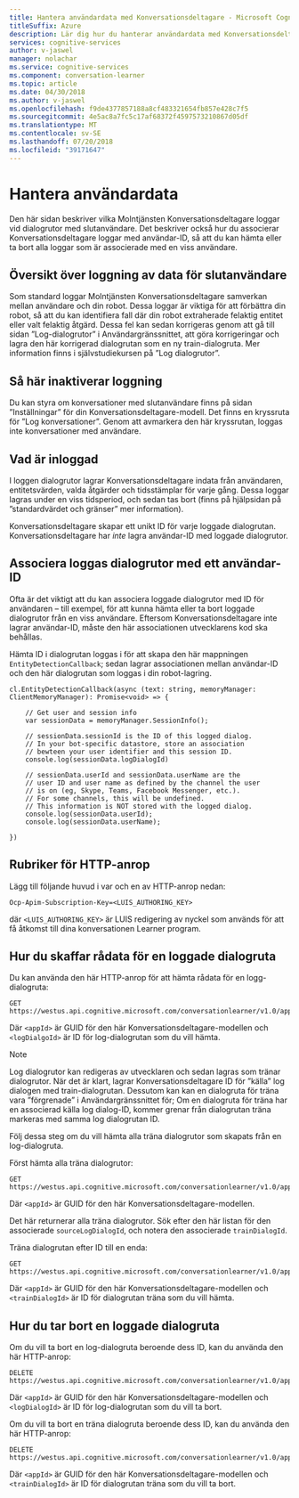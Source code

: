 ```yaml
---
title: Hantera användardata med Konversationsdeltagare - Microsoft Cognitive Services | Microsoft Docs
titleSuffix: Azure
description: Lär dig hur du hanterar användardata med Konversationsdeltagare.
services: cognitive-services
author: v-jaswel
manager: nolachar
ms.service: cognitive-services
ms.component: conversation-learner
ms.topic: article
ms.date: 04/30/2018
ms.author: v-jaswel
ms.openlocfilehash: f9de4377857188a8cf483321654fb857e428c7f5
ms.sourcegitcommit: 4e5ac8a7fc5c17af68372f4597573210867d05df
ms.translationtype: MT
ms.contentlocale: sv-SE
ms.lasthandoff: 07/20/2018
ms.locfileid: "39171647"
---
```

# <a name="managing-user-data"></a>Hantera användardata

Den här sidan beskriver vilka Molntjänsten Konversationsdeltagare loggar vid dialogrutor med slutanvändare.  Det beskriver också hur du associerar Konversationsdeltagare loggar med användar-ID, så att du kan hämta eller ta bort alla loggar som är associerade med en viss användare.

## <a name="overview-of-end-user-data-logging"></a>Översikt över loggning av data för slutanvändare

Som standard loggar Molntjänsten Konversationsdeltagare samverkan mellan användare och din robot.  Dessa loggar är viktiga för att förbättra din robot, så att du kan identifiera fall där din robot extraherade felaktig entitet eller valt felaktig åtgärd.  Dessa fel kan sedan korrigeras genom att gå till sidan ”Log-dialogrutor” i Användargränssnittet, att göra korrigeringar och lagra den här korrigerad dialogrutan som en ny train-dialogruta. Mer information finns i självstudiekursen på ”Log dialogrutor”.

## <a name="how-to-disable-logging"></a>Så här inaktiverar loggning

Du kan styra om konversationer med slutanvändare finns på sidan ”Inställningar” för din Konversationsdeltagare-modell.  Det finns en kryssruta för ”Log konversationer”.  Genom att avmarkera den här kryssrutan, loggas inte konversationer med användare.

## <a name="what-is-logged"></a>Vad är inloggad 

I loggen dialogrutor lagrar Konversationsdeltagare indata från användaren, entitetsvärden, valda åtgärder och tidsstämplar för varje gång.  Dessa loggar lagras under en viss tidsperiod, och sedan tas bort (finns på hjälpsidan på ”standardvärdet och gränser” mer information).  

Konversationsdeltagare skapar ett unikt ID för varje loggade dialogrutan.  Konversationsdeltagare har *inte* lagra användar-ID med loggade dialogrutor.  

## <a name="associating-logged-dialogs-with-a-user-id"></a>Associera loggas dialogrutor med ett användar-ID

Ofta är det viktigt att du kan associera loggade dialogrutor med ID för användaren – till exempel, för att kunna hämta eller ta bort loggade dialogrutor från en viss användare.  Eftersom Konversationsdeltagare inte lagrar användar-ID, måste den här associationen utvecklarens kod ska behållas.  

Hämta ID i dialogrutan loggas i för att skapa den här mappningen `EntityDetectionCallback`; sedan lagrar associationen mellan användar-ID och den här dialogrutan som loggas i din robot-lagring.  

```
cl.EntityDetectionCallback(async (text: string, memoryManager: ClientMemoryManager): Promise<void> => {

    // Get user and session info
    var sessionData = memoryManager.SessionInfo();

    // sessionData.sessionId is the ID of this logged dialog.
    // In your bot-specific datastore, store an association
    // bewteen your user identifier and this session ID.
    console.log(sessionData.logDialogId)

    // sessionData.userId and sessionData.userName are the 
    // user ID and user name as defined by the channel the user
    // is on (eg, Skype, Teams, Facebook Messenger, etc.).
    // For some channels, this will be undefined.
    // This information is NOT stored with the logged dialog.
    console.log(sessionData.userId);
    console.log(sessionData.userName);

})
```

## <a name="headers-for-http-calls"></a>Rubriker för HTTP-anrop

Lägg till följande huvud i var och en av HTTP-anrop nedan:

```
Ocp-Apim-Subscription-Key=<LUIS_AUTHORING_KEY>
```

där `<LUIS_AUTHORING_KEY>` är LUIS redigering av nyckel som används för att få åtkomst till dina konversationen Learner program.

## <a name="how-to-obtain-raw-data-for-a-logged-dialog"></a>Hur du skaffar rådata för en loggade dialogruta

Du kan använda den här HTTP-anrop för att hämta rådata för en logg-dialogruta:

```
GET https://westus.api.cognitive.microsoft.com/conversationlearner/v1.0/app/<appId>/logdialog/<logDialogId>
```

Där `<appId>` är GUID för den här Konversationsdeltagare-modellen och `<logDialgoId>` är ID för log-dialogrutan som du vill hämta.  

> [!NOTE]
> Log dialogrutor kan redigeras av utvecklaren och sedan lagras som tränar dialogrutor.  När det är klart, lagrar Konversationsdeltagare ID för ”källa” log dialogen med train-dialogrutan.  Dessutom kan kan en dialogruta för träna vara ”förgrenade” i Användargränssnittet för; Om en dialogruta för träna har en associerad källa log dialog-ID, kommer grenar från dialogrutan träna markeras med samma log dialogrutan ID.

Följ dessa steg om du vill hämta alla träna dialogrutor som skapats från en log-dialogruta.

Först hämta alla träna dialogrutor:

```
GET https://westus.api.cognitive.microsoft.com/conversationlearner/v1.0/app/<appId>/traindialogs
```

Där `<appId>` är GUID för den här Konversationsdeltagare-modellen.  

Det här returnerar alla träna dialogrutor.  Sök efter den här listan för den associerade `sourceLogDialogId`, och notera den associerade `trainDialogId`. 

Träna dialogrutan efter ID till en enda:

```
GET https://westus.api.cognitive.microsoft.com/conversationlearner/v1.0/app/<appId>/traindialog/<trainDialogId>
```

Där `<appId>` är GUID för den här Konversationsdeltagare-modellen och `<trainDialogId>` är ID för dialogrutan träna som du vill hämta.  

## <a name="how-to-delete-a-logged-dialog"></a>Hur du tar bort en loggade dialogruta

Om du vill ta bort en log-dialogruta beroende dess ID, kan du använda den här HTTP-anrop:

```
DELETE https://westus.api.cognitive.microsoft.com/conversationlearner/v1.0/app/<appId>/logdialog/<logDialogId>
```

Där `<appId>` är GUID för den här Konversationsdeltagare-modellen och `<logDialogId>` är ID för log-dialogrutan som du vill ta bort. 

Om du vill ta bort en träna dialogruta beroende dess ID, kan du använda den här HTTP-anrop:

```
DELETE https://westus.api.cognitive.microsoft.com/conversationlearner/v1.0/app/<appId>/traindialog/<trainDialogId>
```

Där `<appId>` är GUID för den här Konversationsdeltagare-modellen och `<trainDialogId>` är ID för dialogrutan träna som du vill ta bort. 
